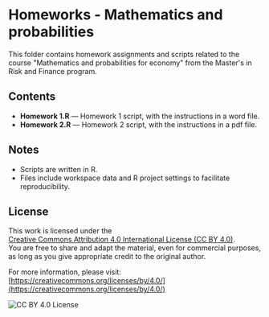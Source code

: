 # Homeworks - Mathematics and probabilities

This folder contains homework assignments and scripts related to the course "Mathematics and probabilities for economy" from the Master's in Risk and Finance program.

## Contents

- **Homework 1.R** — Homework 1 script, with the instructions in a word file.
- **Homework 2.R** — Homework 2 script, with the instructions in a pdf file.

## Notes

- Scripts are written in R.
- Files include workspace data and R project settings to facilitate reproducibility.

## License

This work is licensed under the  
[Creative Commons Attribution 4.0 International License (CC BY 4.0)](https://creativecommons.org/licenses/by/4.0/).  
You are free to share and adapt the material, even for commercial purposes, as long as you give appropriate credit to the original author.

For more information, please visit:  
[https://creativecommons.org/licenses/by/4.0/](https://creativecommons.org/licenses/by/4.0/)

![CC BY 4.0 License](https://i.creativecommons.org/l/by/4.0/88x31.png)
